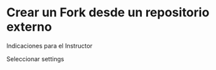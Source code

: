 # **Crear un Fork desde un repositorio externo**

Indicaciones para el Instructor

Seleccionar settings
